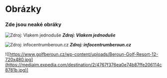 # Obrázky
### Zde jsou neaké obráky 

![Zdroj: Vlakem jednoduše](https://www.vlakemjednoduse.cz/wp-content/uploads/2021/01/Beroun-2020-08-22_34_small.jpg)
***Zdroj: Vlakem jednoduše***

![Zdroj: infocentrumberoun.cz](https://www.infocentrumberoun.cz/pub/fm/Virtualni%20prohlidka.jpg)
***Zdroj: infocentrumberoun.cz***

!([https://www.golfberoun.cz/wp-content/uploads/Beroun-Golf-Resort-12-720x480.jpg](https://mediaim.expedia.com/destination/2/4767f376ea0e74b87ffe206114c8781b.jpg)]
